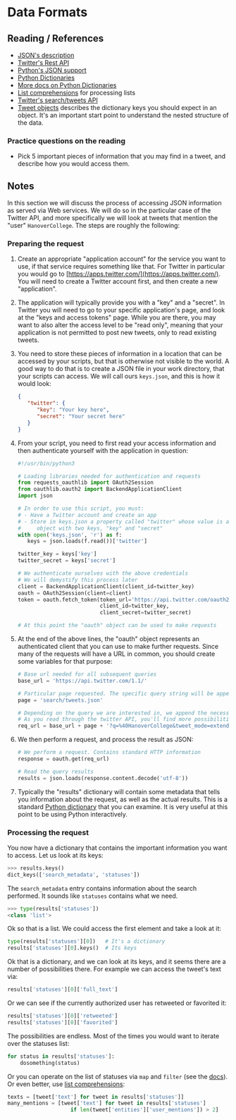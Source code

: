 # Data Formats

## Reading / References

- [JSON's description](http://json.org/)
- [Twitter's Rest API](https://dev.twitter.com/rest/public)
- [Python's JSON support](https://docs.python.org/3/library/json.html)
- [Python Dictionaries](https://docs.python.org/3/tutorial/datastructures.html#dictionaries)
- [More docs on Python Dictionaries](https://docs.python.org/3/library/stdtypes.html#typesmapping)
- [List comprehensions](https://docs.python.org/2/tutorial/datastructures.html#tut-listcomps) for processing lists
- [Twitter's search/tweets API](https://dev.twitter.com/rest/reference/get/search/tweets)
- [Tweet objects](https://dev.twitter.com/overview/api/tweets) describes the dictionary keys you should expect in an object. It's an important start point to understand the nested structure of the data.

### Practice questions on the reading

- Pick 5 important pieces of information that you may find in a tweet, and describe how you would access them.

## Notes

In this section we will discuss the process of accessing JSON information as served via Web services. We will do so in the particular case of the Twitter API, and more specifically we will look at tweets that mention the "user" `HanoverCollege`. The steps are roughly the following:

### Preparing the request

1. Create an appropriate "application account" for the service you want to use, if that service requires something like that. For Twitter in particular you would go to [https://apps.twitter.com/](https://apps.twitter.com/). You will need to create a Twitter account first, and then create a new "application".
2. The application will typically provide you with a "key" and a "secret". In Twitter you will need to go to your specific application's page, and look at the "keys and access tokens" page. While you are there, you may want to also alter the access level to be "read only", meaning that your application is not permitted to post new tweets, only to read existing tweets.
3. You need to store these pieces of information in a location that can be accessed by your scripts, but that is otherwise not visible to the world. A good way to do that is to create a JSON file in your work directory, that your scripts can access. We will call ours `keys.json`, and this is how it would look:

    ```json
    {
       "twitter": {
          "key": "Your key here",
          "secret": "Your secret here"
       }
    }
    ```
4. From your script, you need to first read your access information and then authenticate yourself with the application in question:

    ```python
    #!/usr/bin/python3

    # Loading libraries needed for authentication and requests
    from requests_oauthlib import OAuth2Session
    from oauthlib.oauth2 import BackendApplicationClient
    import json

    # In order to use this script, you must:
    # - Have a Twitter account and create an app
    # - Store in keys.json a property called "twitter" whose value is an
    #     object with two keys, "key" and "secret"
    with open('keys.json', 'r') as f:
       keys = json.loads(f.read())['twitter']

    twitter_key = keys['key']
    twitter_secret = keys['secret']

    # We authenticate ourselves with the above credentials
    # We will demystify this process later
    client = BackendApplicationClient(client_id=twitter_key)
    oauth = OAuth2Session(client=client)
    token = oauth.fetch_token(token_url='https://api.twitter.com/oauth2/token',
                              client_id=twitter_key,
                              client_secret=twitter_secret)

    # At this point the "oauth" object can be used to make requests
    ```
5. At the end of the above lines, the "oauth" object represents an authenticated client that you can use to make further requests. Since many of the requests will have a URL in common, you should create some variables for that purpose:

    ```python
    # Base url needed for all subsequent queries
    base_url = 'https://api.twitter.com/1.1/'

    # Particular page requested. The specific query string will be appended to that.
    page = 'search/tweets.json'

    # Depending on the query we are interested in, we append the necessary string
    # As you read through the twitter API, you'll find more possibilities
    req_url = base_url + page + '?q=%40HanoverCollege&tweet_mode=extended'
    ```
6. We then perform a request, and process the result as JSON:

    ```python
    # We perform a request. Contains standard HTTP information
    response = oauth.get(req_url)

    # Read the query results
    results = json.loads(response.content.decode('utf-8'))
    ```
7. Typically the "results" dictionary will contain some metadata that tells you information about the request, as well as the actual results. This is a standard [Python dictionary](https://docs.python.org/3/tutorial/datastructures.html#dictionaries) that you can examine. It is very useful at this point to be using Python interactively.

### Processing the request

You now have a dictionary that contains the important information you want to access. Let us look at its keys:

```python
>>> results.keys()
dict_keys(['search_metadata', 'statuses'])
```

The `search_metadata` entry contains information about the search performed. It sounds like `statuses` contains what we need.

```python
>>> type(results['statuses'])
<class 'list'>
```

Ok so that is a list. We could access the first element and take a look at it:

```python
type(results['statuses'][0])   # It's a dictionary
results['statuses'][0].keys()  # Its keys
```

Ok that is a dictionary, and we can look at its keys, and it seems there are a number of possibilities there. For example we can access the tweet's text via:
```python
results['statuses'][0]['full_text']
```

Or we can see if the currently authorized user has retweeted or favorited it:
```python
results['statuses'][0]['retweeted']
results['statuses'][0]['favorited']
```

The possibilities are endless. Most of the times you would want to iterate over the statuses list:

```python
for status in results['statuses']:
    dosomething(status)
```

Or you can operate on the list of statuses via `map` and `filter` (see the [docs](https://docs.python.org/2/library/functions.html)). Or even better, use [list comprehensions](https://docs.python.org/2/tutorial/datastructures.html#tut-listcomps):

```python
texts = [tweet['text'] for tweet in results['statuses']]
many_mentions = [tweet['text'] for tweet in results['statuses']
                    if len(tweet['entities']['user_mentions']) > 2]
```
